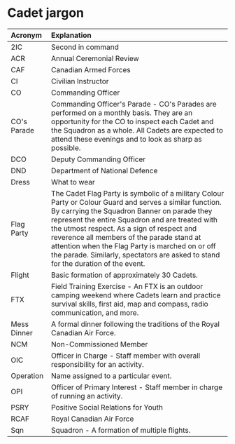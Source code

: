 # Cadet jargon

| Acronym | Explanation |
| :--- | :--- |
| 2IC | Second in command |
| ACR | Annual Ceremonial Review |
| CAF | Canadian Armed Forces |
| CI | Civilian Instructor |
| CO | Commanding Officer |
| CO's Parade | Commanding Officer's Parade - CO's Parades are performed on a monthly basis. They are an opportunity for the CO to inspect each Cadet and the Squadron as a whole. All Cadets are expected to attend these evenings and to look as sharp as possible.  |
| DCO | Deputy Commanding Officer |
| DND | Department of National Defence |
| Dress | What to wear |
| Flag Party | The Cadet Flag Party is symbolic of a military Colour Party or Colour Guard and serves a similar function. By carrying the Squadron Banner on parade they represent the entire Squadron and are treated with the utmost respect. As a sign of respect and reverence all members of the parade stand at attention when the Flag Party is marched on or off the parade. Similarly, spectators are asked to stand for the duration of the event. |
| Flight | Basic formation of approximately 30 Cadets. |
| FTX | Field Training Exercise - An FTX is an outdoor camping weekend where Cadets learn and practice survival skills, first aid, map and compass, radio communication, and more. |
| Mess Dinner | A formal dinner following the traditions of the Royal Canadian Air Force. |
| NCM | Non-Commissioned Member |
| OIC | Officer in Charge - Staff member with overall responsibility for an activity. |
| Operation | Name assigned to a particular event. |
| OPI | Officer of Primary Interest - Staff member in charge of running an activity. |
| PSRY | Positive Social Relations for Youth |
| RCAF | Royal Canadian Air Force |
| Sqn | Squadron - A formation of multiple flights. |

